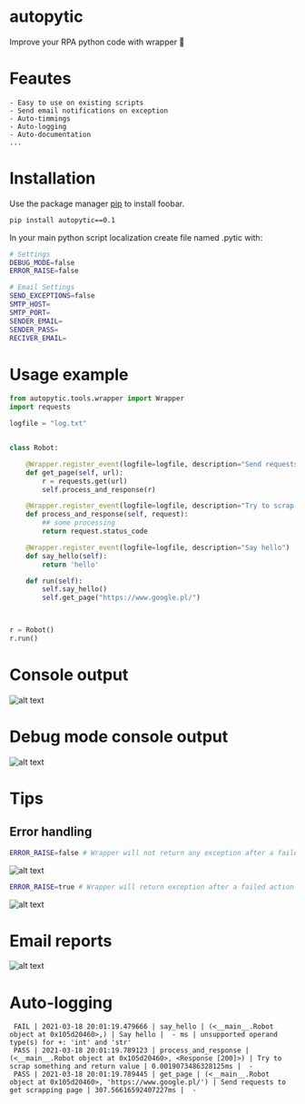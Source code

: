 # autopytic
Improve your RPA python code with wrapper 🤯


# Feautes

```text
- Easy to use on existing scripts
- Send email notifications on exception
- Auto-timmings
- Auto-logging 
- Auto-documentation
...
```


# Installation

Use the package manager [pip](https://pip.pypa.io/en/stable/) to install foobar.

```bash
pip install autopytic==0.1
```
In  your main python script localization create file named .pytic with:

```bash
# Settings
DEBUG_MODE=false
ERROR_RAISE=false

# Email Settings
SEND_EXCEPTIONS=false
SMTP_HOST=
SMTP_PORT=
SENDER_EMAIL=
SENDER_PASS=
RECIVER_EMAIL=
```

# Usage example

```python
from autopytic.tools.wrapper import Wrapper
import requests

logfile = "log.txt"


class Robot:

    @Wrapper.register_event(logfile=logfile, description="Send requests to get scrapping page")
    def get_page(self, url):
        r = requests.get(url)
        self.process_and_response(r)

    @Wrapper.register_event(logfile=logfile, description="Try to scrap something and return value")
    def process_and_response(self, request):
        ## some processing
        return request.status_code

    @Wrapper.register_event(logfile=logfile, description="Say hello")
    def say_hello(self):
        return 'hello'

    def run(self):
        self.say_hello()
        self.get_page("https://www.google.pl/")



r = Robot()
r.run()
```

# Console output
![alt text](https://scontent-frt3-1.xx.fbcdn.net/v/t1.15752-9/162526532_489456259129970_6749466983417023895_n.png?_nc_cat=102&ccb=1-3&_nc_sid=ae9488&_nc_ohc=Ka9SYCl0TGwAX-0sbIX&_nc_ht=scontent-frt3-1.xx&oh=50bcab9310805410040c793846b4ba22&oe=6079EFC9)

# Debug mode console output

![alt text](https://scontent-frx5-1.xx.fbcdn.net/v/t1.15752-9/162138034_490965622313447_943137998617763135_n.png?_nc_cat=110&ccb=1-3&_nc_sid=ae9488&_nc_ohc=qMTae1WzWLkAX8Kc7Vj&_nc_ht=scontent-frx5-1.xx&oh=e0e6526137d2972e8d19137d2fde271a&oe=607A6F45)

# Tips

## Error handling
```bash
ERROR_RAISE=false # Wrapper will not return any exception after a failed action easy to debug step actions
```
![alt text](https://scontent-frx5-1.xx.fbcdn.net/v/t1.15752-9/162112125_491316998918806_8913073512464101177_n.png?_nc_cat=111&ccb=1-3&_nc_sid=ae9488&_nc_ohc=GuyjH5_yyBoAX8p2Woy&_nc_ht=scontent-frx5-1.xx&oh=87ee73ca5134676a47f6121b2fd8a6b0&oe=6079A2CA)

```bash
ERROR_RAISE=true # Wrapper will return exception after a failed action
```

![alt text](https://scontent-frt3-1.xx.fbcdn.net/v/t1.15752-9/162488260_1076633426139679_6936695617478056847_n.png?_nc_cat=108&ccb=1-3&_nc_sid=ae9488&_nc_ohc=EDhQ9h8iF1QAX_HLXAy&_nc_ht=scontent-frt3-1.xx&oh=0a331e7f5f3e740d34c5f0af51f86f48&oe=60791311)


# Email reports
![alt text](https://scontent.xx.fbcdn.net/v/t1.15752-9/s720x720/162541731_478836726825561_4977739555938880918_n.png?_nc_cat=105&ccb=1-3&_nc_sid=58c789&_nc_ohc=yw-Z-q4xR5YAX-LokyH&_nc_ad=z-m&_nc_cid=0&_nc_ht=scontent.xx&_nc_tp=30&oh=7f5f54d162ea79063398992ff22711c9&oe=6077A881)

# Auto-logging
```text
 FAIL | 2021-03-18 20:01:19.479666 | say_hello | (<__main__.Robot object at 0x105d20460>,) | Say hello |  - ms | unsupported operand type(s) for +: 'int' and 'str' 
 PASS | 2021-03-18 20:01:19.789123 | process_and_response | (<__main__.Robot object at 0x105d20460>, <Response [200]>) | Try to scrap something and return value | 0.0019073486328125ms |  -  
 PASS | 2021-03-18 20:01:19.789445 | get_page | (<__main__.Robot object at 0x105d20460>, 'https://www.google.pl/') | Send requests to get scrapping page | 307.56616592407227ms |  -  
```









